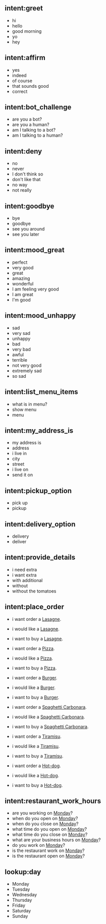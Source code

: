 ## intent:greet
- hi
- hello
- good morning
- yo
- hey

## intent:affirm
- yes
- indeed
- of course
- that sounds good
- correct

## intent:bot_challenge
- are you a bot?
- are you a human?
- am I talking to a bot?
- am I talking to a human?

## intent:deny
- no
- never
- I don't think so
- don't like that
- no way
- not really

## intent:goodbye
- bye
- goodbye
- see you around
- see you later

## intent:mood_great
- perfect
- very good
- great
- amazing
- wonderful
- I am feeling very good
- I am great
- I'm good

## intent:mood_unhappy
- sad
- very sad
- unhappy
- bad
- very bad
- awful
- terrible
- not very good
- extremely sad
- so sad

## intent:list_menu_items
- what is in menu?
- show menu
- menu

## intent:my_address_is
- my address is
- address
- i live in
- city
- street
- i live on
- send it on

## intent:pickup_option
- pick up
- pickup

## intent:delivery_option
- delivery
- deliver

## intent:provide_details
- i need extra
- i want extra
- with additional
- without
- without the tomatoes

## intent:place_order
- i want order a [Lasagne](order).
- i would like a [Lasagne](order).
- i want to buy a [Lasagne](order).

- i want order a [Pizza](order).
- i would like a [Pizza](order).
- i want to buy a [Pizza](order).

- i want order a [Burger](order).
- i would like a [Burger](order).
- i want to buy a [Burger](order).

- i want order a [Spaghetti Carbonara](order).
- i would like a [Spaghetti Carbonara](order).
- i want to buy a [Spaghetti Carbonara](order).

- i want order a [Tiramisu](order).
- i would like a [Tiramisu](order).
- i want to buy a [Tiramisu](order).

- i want order a [Hot-dog](order).
- i would like a [Hot-dog](order).
- i want to buy a [Hot-dog](order).

## intent:restaurant_work_hours
- are you working on [Monday](day)?
- when do you open on [Monday](day)?
- when do you close on [Monday](day)?
- what time do you open on [Monday](day)?
- what time do you close on [Monday](day)?
- what are your business hours on [Monday](day)?
- do you work on [Monday](day)?
- is the restaurant work on [Monday](day)?
- is the restaurant open on [Monday](day)?


## lookup:day
- Monday
- Tuesday
- Wednesday
- Thursday
- Friday
- Saturday
- Sunday
